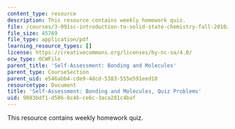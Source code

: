 ```yaml
---
content_type: resource
description: This resource contains weekly homework quiz.
file: /courses/3-091sc-introduction-to-solid-state-chemistry-fall-2010/9083bdf1d5868c4bce6c3aca281c4baf_MIT3_091SCF09_sa2_quiz.pdf
file_size: 45769
file_type: application/pdf
learning_resource_types: []
license: https://creativecommons.org/licenses/by-nc-sa/4.0/
ocw_type: OCWFile
parent_title: 'Self-Assessment: Bonding and Molecules'
parent_type: CourseSection
parent_uid: e546abb4-cde9-4dcd-5383-555e591eed18
resourcetype: Document
title: 'Self-Assessment: Bonding and Molecules, Quiz Problems'
uid: 9083bdf1-d586-8c4b-ce6c-3aca281c4baf
---
```

This resource contains weekly homework quiz.